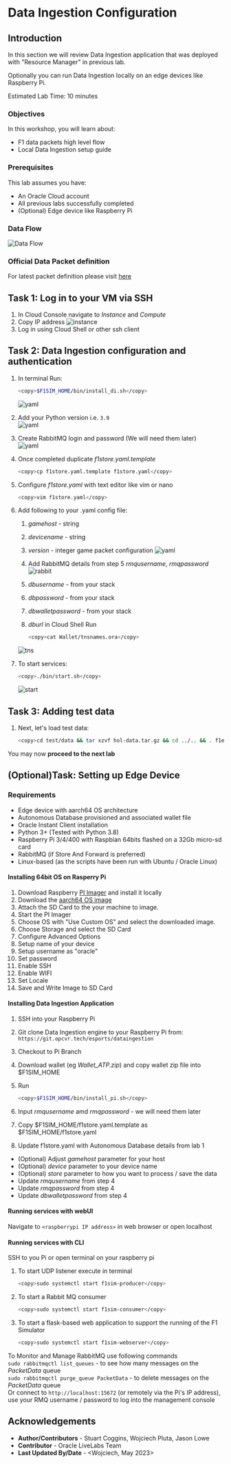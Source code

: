 # Data Ingestion Configuration

## Introduction

In this section we will review Data Ingestion application that was deployed with "Resource Manager" in previous lab.

Optionally you can run Data Ingestion locally on an edge devices like Raspberry Pi.

Estimated Lab Time: 10 minutes

### Objectives

In this workshop, you will learn about:

* F1 data packets high level flow
* Local Data Ingestion setup guide

### Prerequisites

This lab assumes you have:

* An Oracle Cloud account
* All previous labs successfully completed
* (Optional) Edge device like Raspberry Pi

### Data Flow

![Data Flow](images/flow.png)  

### Official Data Packet definition

For latest packet definition please visit [here](https://racinggames.gg/f1/f1-22-update-117-patch-notes/)

## Task 1: Log in to your VM via SSH

1. In Cloud Console navigate to _Instance_ and _Compute_
2. Copy IP address
   ![instance](images/instance.png)  
3. Log in using Cloud Shell or other ssh client

## Task 2: Data Ingestion configuration and authentication

1. In terminal Run:  

      ```bash
      <copy>$F1SIM_HOME/bin/install_di.sh</copy>
      ```

    ![yaml](images/install.gif)

2. Add your Python version i.e. `3.9`  
   ![yaml](images/python.gif)  
3. Create RabbitMQ login and password (We will need them later)  
   ![yaml](images/messaging.gif)
4. Once completed duplicate _f1store.yaml.template_

      ```bash
      <copy>cp f1store.yaml.template f1store.yaml</copy>
      ```

5. Configure _f1store.yaml_ with text editor like vim or nano  

      ```bash
      <copy>vim f1store.yaml</copy>
      ```

6. Add following to your .yaml config file:
   1. _gamehost_ - string
   2. _devicename_ - string
   3. _version_ - integer game packet configuration
    ![yaml](images/yaml.gif)  
   4. Add RabbitMQ details from step 5 _rmqusername_, _rmqpassword_
    ![rabbit](images/rabbit.gif)  
   5. _dbusername_ - from your stack
   6. _dbpassword_ - from your stack
   7. _dbwalletpassword_ - from your stack
   8. _dburl_ in Cloud Shell Run

      ```bash
      <copy>cat Wallet/tnsnames.ora</copy>
      ```

    ![tns](images/tns.png)

7. To start services:

      ```bash
      <copy>./bin/start.sh</copy>
      ```

   ![start](images/start.png)  

## Task 3: Adding test data

1. Next, let's load test data:

      ```bash
      <copy>cd test/data && tar xzvf hol-data.tar.gz && cd ../.. && . f1env.sh && python3.9 test/main.py localhost test/data/miami</copy>
      ```

You may now **proceed to the next lab**

## (Optional)Task: Setting up Edge Device

### Requirements

* Edge device with aarch64 OS architecture
* Autonomous Database provisioned and associated wallet file
* Oracle Instant Client installation
* Python 3+ (Tested with Python 3.8)
* Raspberry Pi 3/4/400 with Raspbian 64bits flashed on a 32Gb micro-sd card
* RabbitMQ (if Store And Forward is preferred)
* Linux-based (as the scripts have been run with Ubuntu / Oracle Linux)

#### Installing 64bit OS on Rasperry Pi

   1. Download Raspberry  [PI Imager](https://www.raspberrypi.com/software/) and install it locally 
   1. Download the [aarch64 OS image](https://downloads.raspberrypi.org/raspios_arm64/images/raspios_arm64-2022-09-26/2022-09-22-raspios-bullseye-arm64.img.xz)
   1. Attach the SD Card to the your machine to image.
   1. Start the PI Imager
   1. Choose OS with "Use Custom OS" and select the downloaded image.
   1. Choose Storage and select the SD Card
   1. Configure Advanced Options
   1. Setup name of your device
   1. Setup username as "oracle"
   1. Set password
   1. Enable SSH
   1. Enable WIFI
   1. Set Locale
   1. Save and Write Image to SD Card

#### Installing Data Ingestion Application

1. SSH into your Raspberry Pi
2. Git clone Data Ingestion engine to your Raspberry Pi from: `https://git.opcvr.tech/esports/dataingestion`
3. Checkout to Pi Branch
4. Download wallet (eg _Wallet_ATP.zip_) and copy wallet zip file into $F1SIM_HOME
5. Run  

      ```bash
      <copy>$F1SIM_HOME/bin/install_pi.sh</copy>
      ```

6. Input _rmqusername_ amd _rmqpassword_ - we will need them later
7. Copy $F1SIM_HOME/f1store.yaml.template as $F1SIM_HOME/f1store.yaml
8. Update f1store.yaml with Autonomous Database details from lab 1

* (Optional) Adjust _gamehost_ parameter for your host
* (Optional) _device_ parameter to your device name
* (Optional) _store_ parameter to how you want to process / save the data
* Update _rmqusername_ from step 4
* Update _rmqpassword_ from step 4
* Update _dbwalletpassword_ from step 4

#### Running services with webUI

Navigate to `<raspberrypi IP address>` in web browser or open localhost

#### Running services with CLI

SSH to you Pi or open terminal on your raspberry pi

1. To start UDP listener execute in terminal  

      ```bash
      <copy>sudo systemctl start f1sim-producer</copy>
      ```

2. To start a Rabbit MQ consumer  

      ```bash
      <copy>sudo systemctl start f1sim-consumer</copy>
      ```

3. To start a flask-based web application to support the running of the F1 Simulator  

      ```bash
      <copy>sudo systemctl start f1sim-webserver</copy>
      ```

To Monitor and Manage RabbitMQ use following commands  
   `sudo rabbitmqctl list_queues` - to see how many messages on the _PacketData_ queue  
   `sudo rabbitmqctl purge_queue PacketData` - to delete messages on the _PacketData_ queue  
Or connect to `http://localhost:15672` (or remotely via the Pi's IP address), use your RMQ username / password to log into the management console

## Acknowledgements

- **Author/Contributors** -  Stuart Coggins, Wojciech Pluta, Jason Lowe
- **Contributor** - Oracle LiveLabs Team
- **Last Updated By/Date** - <Wojciech, May 2023>
